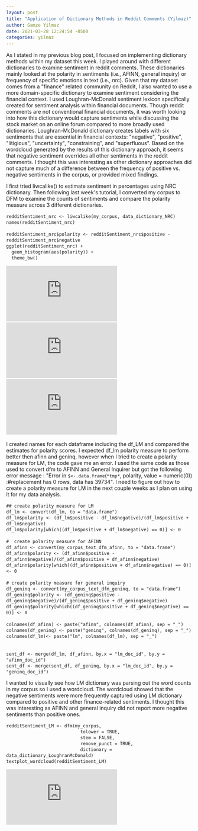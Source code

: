```yaml
---
layout: post
title: "Application of Dictionary Methods in Reddit Comments (Yilmaz)"
author: Gamze Yilmaz
date: 2021-03-28 12:24:54 -0500
categories: yilmaz
---
```


As I stated in my previous blog post, I focused on implementing dictionary methods within my dataset this week. I played around with different dictionaries to examine sentiment in reddit comments. These dictionaries mainly looked at the polarity in sentiments (i.e., AFINN, general inquiry) or frequency of specific emotions in text (i.e., nrc). Given that my dataset comes from a "finance" related community on Reddit, I also wanted to use a more domain-specific dictionary to examine sentiment considering the financial context. I used Loughran-McDonald sentiment lexicon specifically created for sentiment analysis within financial documents. Though reddit comments are not conventional financial documents, it was worth looking into how this dictionary would capture sentiments while discussing the stock market on an online forum compared to more broadly used dictionaries. Loughran-McDonald dictionary creates labels  with six sentiments that are essential in financial contexts: "negative", "positive", "litigious", "uncertainty", "constraining", and "superfluous". Based on the wordcloud generated by the results of this dictionary approach, it seems that negative sentiment overrides all other sentiments in the reddit comments. I thought this was interesting as other dictionary approaches did not capture much of a difference between the frequency of positive vs. negative sentiments in the corpus, or provided mixed findings. 

I first tried liwcalike() to estimate sentiment in percentages using NRC dictionary. Then following last week's tutorial, I converted my corpus to DFM to examine the counts of sentiments and compare the polarity measure across 3 different dictionaries.  

```{}
redditSentiment_nrc <- liwcalike(my_corpus, data_dictionary_NRC)
names(redditSentiment_nrc)

redditSentiment_nrc$polarity <- redditSentiment_nrc$positive - redditSentiment_nrc$negative
ggplot(redditSentiment_nrc) + 
  geom_histogram(aes(polarity)) + 
  theme_bw()
```

![](https://github.com/douglas-r-rice/douglas-r-rice.github.io/blob/main/_posts/Rplot2_neg_nrc.pdf?raw=TRUE)
![](https://github.com/douglas-r-rice/douglas-r-rice.github.io/blob/main/_posts/Rplot2_pos_nrc.pdf?raw=TRUE)
![](https://github.com/douglas-r-rice/douglas-r-rice.github.io/blob/main/_posts/Rplot2_polarity_nrc.pdf?raw=TRUE)

I created names for each dataframe including the df_LM and compared the estimates for polarity scores. I expected df_lm polarity measure to perform better then afinn and geninq, however when I tried to create a polarity measure for LM, the code gave me an error. I used the same code as those used to convert dfm to AFINN and General Inquirer but got the following error message : "Error in `$<-.data.frame`(`*tmp*`, polarity, value = numeric(0)) :#replacement has 0 rows, data has 39734". I need to figure out how to create a polarity measure for LM in the next couple weeks as I plan on using it for my data analysis. 


```{r }
## create polarity measure for LM 
df_lm <- convert(df_lm, to = "data.frame")
df_lm$polarity <- (df_lm$positive - df_lm$negative)/(df_lm$positive + df_lm$negative)
df_lm$polarity[which((df_lm$positive + df_lm$negative) == 0)] <- 0

#  create polarity measure for AFINN 
df_afinn <- convert(my_corpus_text_dfm_afinn, to = "data.frame")
df_afinn$polarity <- (df_afinn$positive - df_afinn$negative)/(df_afinn$positive + df_afinn$negative)
df_afinn$polarity[which((df_afinn$positive + df_afinn$negative) == 0)] <- 0

# create polarity measure for general inquiry  
df_geninq <- convert(my_corpus_text_dfm_geninq, to = "data.frame")
df_geninq$polarity <- (df_geninq$positive - df_geninq$negative)/(df_geninq$positive + df_geninq$negative)
df_geninq$polarity[which((df_geninq$positive + df_geninq$negative) == 0)] <- 0

colnames(df_afinn) <- paste("afinn", colnames(df_afinn), sep = "_")
colnames(df_geninq) <- paste("geninq", colnames(df_geninq), sep = "_")
colnames(df_lm)<- paste("lm", colnames(df_lm), sep = "_")


sent_df <- merge(df_lm, df_afinn, by.x = "lm_doc_id", by.y = "afinn_doc_id")
sent_df <- merge(sent_df, df_geninq, by.x = "lm_doc_id", by.y = "geninq_doc_id")

```

I wanted to visually see how LM dictionary was parsing out the word counts in my corpus so I used a wordcloud. The wordcloud showed that the negative sentiments were more frequently captured using LM dictionary compared to positive and other finance-related sentiments. I thought this was interesting as AFINN and general inquiry did not report more negative sentiments than positive ones.  

```{}
redditSentiment_LM <- dfm(my_corpus, 
                            tolower = TRUE,
                            stem = FALSE,
                            remove_punct = TRUE, 
                            dictionary = data_dictionary_LoughranMcDonald)
textplot_wordcloud(redditSentiment_LM)
```

![](https://github.com/douglas-r-rice/douglas-r-rice.github.io/blob/main/_posts/Rplot_wordcloud.pdf?raw=TRUE)
